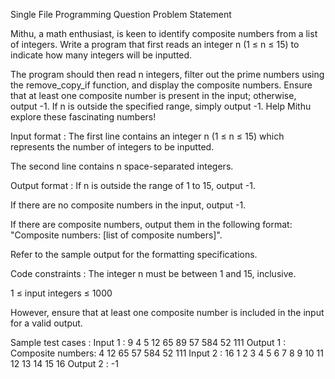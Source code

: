 Single File Programming Question
Problem Statement



Mithu, a math enthusiast, is keen to identify composite numbers from a list of integers. Write a program that first reads an integer n (1 ≤ n ≤ 15) to indicate how many integers will be inputted.



The program should then read n integers, filter out the prime numbers using the remove_copy_if function, and display the composite numbers. Ensure that at least one composite number is present in the input; otherwise, output -1. If n is outside the specified range, simply output -1. Help Mithu explore these fascinating numbers!

Input format :
The first line contains an integer n (1 ≤ n ≤ 15) which represents the number of integers to be inputted.

The second line contains n space-separated integers.

Output format :
If n is outside the range of 1 to 15, output -1.

If there are no composite numbers in the input, output -1.

If there are composite numbers, output them in the following format: "Composite numbers: [list of composite numbers]".



Refer to the sample output for the formatting specifications.

Code constraints :
The integer n must be between 1 and 15, inclusive.

1 ≤ input integers ≤ 1000

However, ensure that at least one composite number is included in the input for a valid output.

Sample test cases :
Input 1 :
9
4 5 12 65 89 57 584 52 111
Output 1 :
Composite numbers: 4 12 65 57 584 52 111 
Input 2 :
16
1 2 3 4 5 6 7 8 9 10 11 12 13 14 15 16
Output 2 :
-1